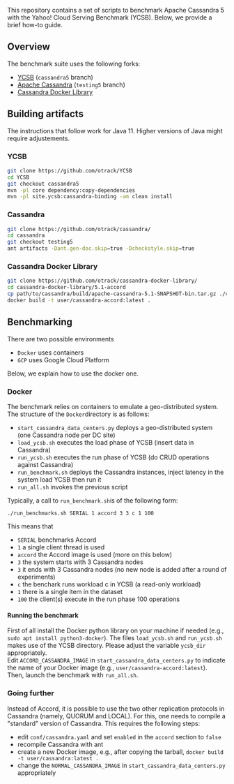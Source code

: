 This repository contains a set of scripts to benchmark Apache Cassandra 5 with the Yahoo! Cloud Serving Benchmark (YCSB).
Below, we provide a brief how-to guide.

## Overview 

The benchmark suite uses the following forks:
- [YCSB](https://github.com/otrack/YCSB) (`cassandra5` branch)
- [Apache Cassandra](https://github.com/otrack/cassandra/tree/testing5) (`testing5` branch)
- [Cassandra Docker Library](https://github.com/otrack/cassandra-docker-library) 

## Building artifacts

The instructions that follow work for Java 11.
Higher versions of Java might require adjustements.

### YCSB

``` bash
git clone https://github.com/otrack/YCSB
cd YCSB
git checkout cassandra5
mvn -pl core dependency:copy-dependencies
mvn -pl site.ycsb:cassandra-binding -am clean install

```

### Cassandra
``` bash
git clone https://github.com/otrack/cassandra/
cd cassandra
git checkout testing5
ant artifacts -Dant.gen-doc.skip=true -Dcheckstyle.skip=true
```

### Cassandra Docker Library
``` bash
git clone https://github.com/otrack/cassandra-docker-library/
cd cassandra-docker-library/5.1-accord
cp path/to/cassandra/build/apache-cassandra-5.1-SNAPSHOT-bin.tar.gz ./cassandra-bin.tgz 
docker build -t user/cassandra-accord:latest .
```

## Benchmarking

There are two possible environments
- `Docker` uses containers 
- `GCP` uses Google Cloud Platform

Below, we explain how to use the docker one.

### Docker

The benchmark relies on containers to emulate a geo-distributed system.
The structure of the `Docker`directory is as follows:
- `start_cassandra_data_centers.py` deploys a geo-distributed system (one Cassandra node per DC site)
- `load_ycsb.sh` executes the load phase of YCSB (insert data in Cassandra)
- `run_ycsb.sh` executes the run phase of YCSB (do CRUD operations against Cassandra)
- `run_benchmark.sh` deploys the Cassandra instances, inject latency in the system load YCSB then run it
- `run_all.sh` invokes the previous script

Typically, a call to `run_benchmark.sh`is of the following form:

	./run_benchmarks.sh SERIAL 1 accord 3 3 c 1 100

This means that 
- `SERIAL` benchmarks Accord 
- `1` a single client thread is used
- `accord` the Accord image is used (more on this below)
- `3` the system starts with 3 Cassandra nodes
- `3` it ends with 3 Cassandra nodes (no new node is added after a round of experiments)
- `c` the benchark runs workload c in YCSB (a read-only workload) 
- `1` there is a single item in the dataset
- `100` the client(s) execute in the run phase 100 operations

#### Running the benchmark

First of all install the Docker python library on your machine if needed (e.g., `sudo apt install python3-docker`).
The files `load_ycsb.sh` and `run_ycsb.sh` makes use of the YCSB directory. Please adjust the variable `ycsb_dir` appropriately.  
Edit `ACCORD_CASSANDRA_IMAGE` in `start_cassandra_data_centers.py` to indicate the name of your Docker image (e.g., `user/cassandra-accord:latest`).  
Then, launch the benchmark with `run_all.sh`.

### Going further

Instead of Accord, it is possible to use the two other replication protocols in Cassandra (namely, QUORUM and LOCAL).
For this, one needs to compile a "standard" version of Cassandra.
This requires the following steps:
- edit `conf/cassandra.yaml` and set `enabled` in the `accord` section to `false`
- recompile Cassandra with ant
- create a new Docker image, e.g., after copying the tarball, `docker build -t user/cassandra:latest .`
- change the `NORMAL_CASSANDRA_IMAGE` in `start_cassandra_data_centers.py` appropriately
